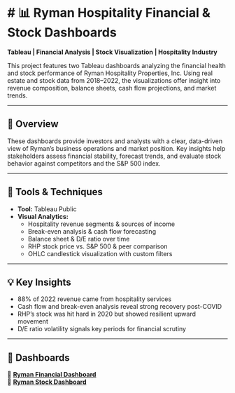# # 📊 Ryman Hospitality Financial & Stock Dashboards

**Tableau | Financial Analysis | Stock Visualization | Hospitality Industry**

This project features two Tableau dashboards analyzing the financial health and stock performance of Ryman Hospitality Properties, Inc. Using real estate and stock data from 2018–2022, the visualizations offer insight into revenue composition, balance sheets, cash flow projections, and market trends.

---

## 🧠 Overview

These dashboards provide investors and analysts with a clear, data-driven view of Ryman’s business operations and market position. Key insights help stakeholders assess financial stability, forecast trends, and evaluate stock behavior against competitors and the S&P 500 index.

---

## 🔧 Tools & Techniques

- **Tool:** Tableau Public  
- **Visual Analytics:**  
  - Hospitality revenue segments & sources of income  
  - Break-even analysis & cash flow forecasting  
  - Balance sheet & D/E ratio over time  
  - RHP stock price vs. S&P 500 & peer comparison  
  - OHLC candlestick visualization with custom filters

---

## 💡 Key Insights

- 88% of 2022 revenue came from hospitality services  
- Cash flow and break-even analysis reveal strong recovery post-COVID  
- RHP’s stock was hit hard in 2020 but showed resilient upward movement  
- D/E ratio volatility signals key periods for financial scrutiny

---

## 📁 Dashboards

🔗 **[Ryman Financial Dashboard](https://public.tableau.com/app/profile/kai.pham1594/viz/RymanHospitalityQuantitativeAnalysis/Dashboard1)**  
🔗 **[Ryman Stock Dashboard](https://public.tableau.com/app/profile/kai.pham1594/viz/RymanStockAnalysis/Dashboard1)**

